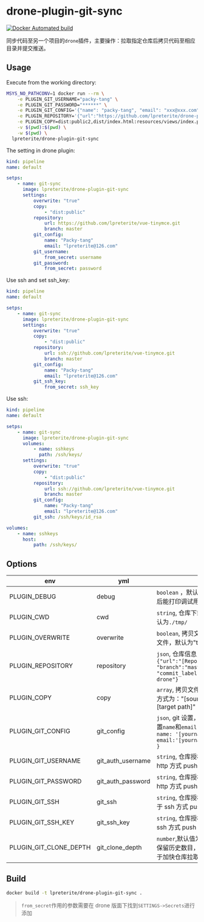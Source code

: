 # drone-plugin-git-sync

[![Docker Automated build](https://img.shields.io/docker/automated/lpreterite/drone-plugin-git-sync)](https://hub.docker.com/r/lpreterite/drone-plugin-git-sync)

同步代码至另一个项目的`drone`插件，主要操作：拉取指定仓库后拷贝代码至相应目录并提交推送。

## Usage

Execute from the working directory:

```sh
MSYS_NO_PATHCONV=1 docker run --rm \
    -e PLUGIN_GIT_USERNAME="packy-tang" \
    -e PLUGIN_GIT_PASSWORD="******" \
    -e PLUGIN_GIT_CONFIG='{"name": "packy-tang", "email": "xxx@xxx.com"}' \
    -e PLUGIN_REPOSITORY='{"url":"https://github.com/lpreterite/drone-plugin-git-sync.git", "branch":"master"}' \
    -e PLUGIN_COPY=dist:public2,dist/index.html:resources/views/index.php \
    -v $(pwd):$(pwd) \
    -w $(pwd) \
  lpreterite/drone-plugin-git-sync
```

The setting in drone plugin:

```yml
kind: pipeline
name: default

setps:
    - name: git-sync
      image: lpreterite/drone-plugin-git-sync
      settings:
          overwrite: "true"
          copy:
              - "dist:public"
          repository:
              url: https://github.com/lpreterite/vue-tinymce.git
              branch: master
          git_config:
              name: "Packy-tang"
              email: "lpreterite@126.com"
          git_username:
              from_secret: username
          git_password:
              from_secret: password
```

Use ssh and set ssh_key:

```yml
kind: pipeline
name: default

setps:
    - name: git-sync
      image: lpreterite/drone-plugin-git-sync
      settings:
          overwrite: "true"
          copy:
              - "dist:public"
          repository:
              url: ssh://github.com/lpreterite/vue-tinymce.git
              branch: master
          git_config:
              name: "Packy-tang"
              email: "lpreterite@126.com"
          git_ssh_key: 
              from_secret: ssh_key
```

Use ssh:

```yml
kind: pipeline
name: default

setps:
    - name: git-sync
      image: lpreterite/drone-plugin-git-sync
      volumes:
          - name: sshkeys
            path: /ssh/keys/
      settings:
          overwrite: "true"
          copy:
              - "dist:public"
          repository:
              url: ssh://github.com/lpreterite/vue-tinymce.git
              branch: master
          git_config:
              name: "Packy-tang"
              email: "lpreterite@126.com"
          git_ssh: /ssh/keys/id_rsa

volumes:
    - name: sshkeys
      host:
          path: /ssh/keys/
```

## Options

| env                    | yml               |                                                                                                                  |
| ---------------------- | ----------------- | ---------------------------------------------------------------------------------------------------------------- |
| PLUGIN_DEBUG | debug   | `boolean` ，默认为`false` ，开启后能打印调试用信息。                        |
| PLUGIN_CWD             | cwd               | `string`, 仓库下载处理目录，默认为`./tmp/`                                                                       |
| PLUGIN_OVERWRITE       | overwrite         | `boolean`, 拷贝文件时是否复写文件，默认为"true"                                                                   |
| PLUGIN_REPOSITORY      | repository        | `json`, 仓库信息，默认为`{"url":"[Repository Url]", "branch":"master", "commit_label": "update by drone"}`       |
| PLUGIN_COPY            | copy              | `array`, 拷贝文件的设置，设置方式为："[source path]:[target path]"                                               |
| PLUGIN_GIT_CONFIG      | git_config        | `json`, git 设置，目前只支持设置`name`和`email`，接受格式：`{ name: '[yourname]', email:'[yourname@mail.com]' }` |
| PLUGIN_GIT_USERNAME    | git_auth_username | `string`, 仓库授权的账户，用于 http 方式 push 仓库时使用                                                         |
| PLUGIN_GIT_PASSWORD    | git_auth_password | `string`, 仓库授权的密码，用于 http 方式 push 仓库时使用                                                         |
| PLUGIN_GIT_SSH         | git_ssh           | `string`, 仓库授权私钥地址，用于 ssh 方式 push 仓库时使用                                                        |
| PLUGIN_GIT_SSH_KEY     | git_ssh_key       | `string`, 仓库授权私址，用于 ssh 方式 push 仓库时使用。                                                          |
| PLUGIN_GIT_CLONE_DEPTH | git_clone_depth   | `number`,默认值为`1`, 拉取仓库时保留历史数目，默认设置1，用于加快仓库拉取。                                      |

## Build

```sh
docker build -t lpreterite/drone-plugin-git-sync .
```

> `from_secret`作用的参数需要在 drone 版面下找到`SETTINGS->Secrets`进行添加
